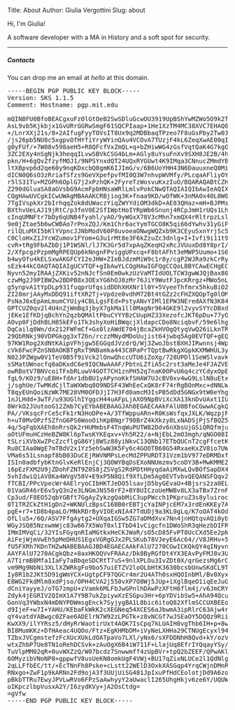 Title: About
Author: Giulia Vergottini
Slug: about


Hi, I'm Giulia!

A software developer with a MA in History and a soft spot for security.

<hr class="invisible-spacer">

##### Contacts

You can drop me an email at _hello_ at this domain.

<pre class="pgp-block">
-----BEGIN PGP PUBLIC KEY BLOCK-----
Version: SKS 1.1.5
Comment: Hostname: pgp.mit.edu

mQINBFU0BfoBEACgxuFzOlGtOeB2SwSDluGcwOU3919UpBShYwMZWo5O9k2TB27y5E0oxDNk
AsL9vb5Kjkbjx1GvURrGGRwSmgF61SQCPIaap+1He1XzTM4MC38XVC7EHAQ0FyMP4xKr6iBD
+/LnrXXj21s/8+2AIfugFyyTOVsIT8Ux9q2MDBbaqTPzeo7F8uGsPby2Tw03W4W0NNbNu//Q
/js26pb5NU8c5xgpvOfHYfiYryWYinQAu4VCOvA7TUzjF4kL6ZeqXwAE00qIOCreHD9s643X
g0yFUf/+7W08v598aeH5+R8QFcfVxZmQL+q+bZHiwWG4zGsfVqtQaK4G7kgOJu8AeucfZO11
3ZC2EXy4nSgNjk3heqqILvwSBVkCSG4bLm+AGly8uYsuFnXv9SXH8JE2B/4hVbhZKP7reB1d
pkn/H+6gQvZfzyfMOJ1/9NPSYnxdQT24UQxRYGUwt4K9IMqa3CNnucZMmdYB0ha9A1Flk3Dt
ltXBpvp6d2qe60y9nqKDxcbQ8gmK6IJImG/v/6B6UoYHH43N6DauuxneQ0Mirz5K7SEP8pkX
dICN0Q6sO3zRriafSfzs9GeVXpefpvfMI0Q3W7nhvpWVMfy/PLcqaAFliyOYoyWxWCdBN1DD
r5lS31Tu+MZGPh6OplG7j2xPzhQK+2FyreTzWosvuKxzIuO/BQARAQABtCZHaXVsaWEgVmVy
Z290dGluaSA8aGVsbG9AcmFpbHNsaWRlLmlvPokCNwQTAQIAIQIbAwIeAQIXgAUCVTQI8AUL
CQgHAwUVCgkICwUWAgMBAAAKCRBjiog3K+fnaa9KD/wOfWK+3nMA0x40L0W0nd3Hu+hRepM1
7TgIVspkXr2bIrhqqZok8dUWaczYiqZWYYdiOM3dkD+AE83QHaz+mH+BJPMsLvVbTAFHWFKe
BXthvUeLAJ19jRtC/p3foV0E2SfIWptHoIYRpWb6Snunj4RCpJmH1rUQs1Lh8w94HcwJUcK1
cInqUMNFtr7bDy6qUNB4fyahl/yAO/9yWGxX78V3cMhn7xmQX4rRltrpzLsl9dteJmZ7k/tK
9e0jZtae5b6wCWBAo7rPnxZQJ/Km1Chr6acYymTGCO8K5qi66dYwhv31yGiPG2Zl7IK6T7YQ
rilQLuMXI5bKlYVpncJJNbModV60P8uvoeaONwgWQZxb9K3CEyuSxnYrjSc5MqVCLjHM21cK
C0CloHxZ1JYcWZumov1FYom+G3u1rMt8e3F6kZzuZc3dnlg+I+Ivfi9i11t9mN0p3CkwA43A
cvR+tRg9FbAZbDj1P1WSNl/lJ7K3Gr5d7xpAqZKeqH2xRcJVUuxDd8Y8prI/izoBLeeDPYLw
2/XfpcgzPzpmMgRPEQUp6kNngnFPviggUPxcq+F8btAFht3eMWP5Uumo+1S6jU0aNZBTr+NZ
b4wyOfu4kELSxwAKGFCYI2eJHW+ZIeBJdzmMiW9c1r8y/cgP2WJRa9zkCrRyNYXAcxHYarJW
sEzk44kCOAQTAQIAIgUCVTQF+gIbAwYLCQgHAwIGFQgCCQoLBBYCAwECHgECF4AACgkQY4qI
Nyvn52myIRAAjZXKiv52nNJcfSn0Em0wkzUzVaMTIdUOLTCW3gwWJQjBax80AtLalgtoBooo
czwMg2J9PIBW2w2BDPB8x3OExYG6hOJ8zMr76JiY9WutFJpcKRrgz+MWo5nLw0ydeljXRyEq
g5ynpvA1tYpDLp931fuqprUfqsidDDhXHXNr1l0Y+5VyeeThfmrx5hkuBiO2wvtgUXGD88p0
ZI28mrjAAyMxDDQ91iftXR2Tj+Vpdze0vdhM72Bt4tGZz2cFHZXQOpTg0lOMk2jexiikhUDy
PsNaJ6xEpAmLmumCYUiy4CBLLgsFEd+PstyANvYIMl1EPW3NEredAXfN3K84p/1JcjlFOrIW
OPTCUZ0qv2l4U4nZjWmBq3jbyX7gkMa1ll0MagNr964GKE9l2vyvSYYcDBxdk4OPOYUXnVdO
jEKe1EfKDjqBchYn2qzbQMAltPbuCYYYBzCUupHZ33XezofcJKT6pDu+77yOBeM4YFflWddg
AOvp0FjDdhBLH85kEFo1Tk3shyXoHiBWqcjXldapcCDo8NciqbvF/59e6lhg8RbMCEomzcK6
DqCailq8Wn/dx212FWFmCf+Gx0lzAWdE704jBcaZkHVOgQtyqVwQ26iLknTR7+6F6ljL1ciB
29QbRNkj90VDPGkgg3xTZ6n/rczzMNydMDoUujist64jwbq5Ag0EVTQF+gEQAJsUyTkyugeg
97KW1Rog2XdNtKAipVFhjgw5EGGqdJVzdrQ/Wj3ZwoJbstBXHJIRwnnsj4Wp+caU7FvyDsAx
cVk6FwcPZnSN8AOKBTgRxT9NBamka443C8PaPrTQptBwRkgXGpkKXMWHUL3ygjweBtHedHxE
N02JPZWgw0V1TeV0B5f9iVck2lOnwQhccUTU6iZoXg/728UPDl1SeWSlvavkKkfv21urZhPf
sSMatUWnocfq0aDKxdC6e9IQCNwAAAF/PbtnLZfiA5c2rst3aMeJe4FJAZVEI+ayC/8q4zZV
owRBotV7BNVcoiTFxbRLuwV4GOT7CH1znPH52q7naK0OPvU6q4czYCdyxOpEVFTjD3oQ7dn+
fgL9/KOz9/uE8H+fdAr1dbBU1yAPynoKkfSHAW7UJcBV0xv4wG9LslN8uEtx3OI0yjiWO4WT
j/sghUe/TwMKdCjlTaWXWbq8O9NDSF43WhEeCxQK8rF74rRgBOnMxc+dNNLWUl0CC0aFUthm
T8qyEUnQoiNzWK7ME28VM0OFDJjI7H3Fd0amcM3IsPB5dDd5GNGx9tW0eYhgAW5zT/Bcwnhk
1nJLHdd+3wTF/u93UGlhIYggcH44uAFpLjAXO9NpBViXcXA13knDvUAxt1IUJDD2X2eMxJGR
8WrkO2JUutooG12Zmb7CyEYbABEBAAGJAh8EGAECAAkFAlU0BfoCGwwACgkQY4qINyvn52m/
PA//VKsqcFrCe5cFk1rN3HoDPe+A/3TfWppuARn+R0KsWsfqxJXLK/WqzpjFbY9TiC4kx03i
h+uT0MvOPzfSZfnG6PS6WooOihKpBNgr798BrZ4kXkzy8LxNADSjPjSfBQZ5msww3esHgANd
4q/5qFqbXAEh8nRrsQk2rHUMmbsF4TnqWuPUTW82Ddv6nXbsUjGSiQRQfmjurg5jYQdL7DRM
aOtUFmuHCzHeBZW8Kl6pTwsKYKEqxv+Vh5R22/a+NjEbL2mO3mgh/qNGO08IcGClGj1FnZUF
tSLriXVbXwZPcZzcflgG86Yj8WSz88yiNkvC13QNb17ETbQUCnT2cgFfcetKNXk1V7fSOnDK
Ru8CIAa0WgE7mTBdV2x1Yz5ehSwW3K5Fy6c4GOOTB68G54RxaeKxZV8io7UWv2a9WpW3KziC
VMa6s51Lsnapf8bB03DuCEjRWVNMPsLecMdZPPURDT31Vzm1bV977eDRMDxfRgyZ/GhiaHq/
ISIn0adbfybKtnGlvKeRlEnjCj3QOWYBqDsEXoNNUmzmv5coDY3B+MwKMMEZISC+6XI/6BpQ
i6pEzFXM2U9jZDohFZNT9Z0S8jZSVgS2RdPDtHHyqdaAiMXwLQvBOfSapDX4304QfykilYwt
5vhIdwiQiAV8Ka4WVgV58V+E9xP5N8Qif9XfLDm5Ag0EVTvbvQEQANSFQqvZdWbSJGit+wL7
fTCBI/PPcVpecWr4AElryoCIbHKTJeDO5lsavjD5byGEvaU+4Bjsrs2za0ELnW/tHVP0qlNX
01VaGR46rE6v5yQ3n2e3LNGmJNS50rF2+BY8UICzoUeMWBv8LX3aTBx7ZrnF6c/0531rAMJh
Cp3ud/F8EO52qbYGBft7GgAyZykzgQabMiC3upPWcch1PKpruZ3s8yluirocdJFcYpluWrrb
8T1TRZCkZtH1gDn2+WKNUlzBpsC16BB0rEBTjcYaINPjcEM7x3rdEnKKEy7AyjQHplOPxAa5
pgE+r7+tD8b4paLO/MNkRDrByVIOExNIA47TdUDj9a3KL0gLq/K7oOAT4kOdxgXgrX4fJ/gG
OfLlu5+/6Q/ASV7FfgAytg2+UXqaIGSw5ZG7aDMdXvx7Nn4jnHQtqvAQi0ybqeeIoSZgBtKn
WGyJSQ85NzxwmWjc83w667X5WoT0xlITbD41vCigcfn1DWoShR3qHezbDIFRoJURrR5LFCtM
IMmIMVqCi/32YIsFGyqnRIaMGtkxHeCKJWaR/sO5cD85FvPT8UcCXd5Ee2pNHhPhbozsyQ/3
AiFejWjmVwEh5pMeDHUS1EgxVGRgGJx2PLSKub78VJeyE6Ac64//V8JRHv+5fWqwSVuJyXDc
fU5FXRh7KDnTHZwNABEBAAGJBD4EGAECAAkFAlU7270CGwICKQkQY4qINyvn52nBXSAEGQEC
AAYFAlU7270ACgkQbz+8axHKOQVvFRAAz/Dk8ByRGfDt4YX3EAvPyFMJ8v3U+chc04RHGA+y
A7TirmBBMfa1IaFy7aBbqeSDCRtT7uS+9nlXPLOu3IvZDt0X/qrGezsMg6rCNWTBn4dJxAMV
vm9Mg9NbNi3XLlXZWRkgFo9bo57uiETZV2loOLbHtK3630bcsbUnwSKdCL9T+oRrHW/lFx9X
Iy8R1b2JKt5D91gWmYCX+UgtpCF97QGCr4mr2U4ATh0sxHQOInbMl/Bv0XyxJSLJZtcApeNA
E8WG2FkdMlm8xdPjso/OPH4CVA2j550vXP7O8Wj5JUp+iXglBqeO1iqEeJuGGwfI/cdCHcAw
dCniYayyeJ/oTG7zmpU+zVamk6MLFbJwGPnlhDAwPzXFtH6flm4j/v6JmCRYlLNznZFxUhan
Zdyk4jEGRIV2QImX1A7Y9B7ukZpiywXzESGpu3Hr+6pYDVibSw5+AhA94Qcust0SaaNxCxTI
GonVq3YWbxN4mDNYPDWmsgEnck7SyjygBA1L8bic6itoQ82XflmSCCUXBEEoEaUcKSO3lU2Q
d9IjeF+w7I+YAHU/KEbaFkWkK2cXEGNeq54XCES6aJbwmA3ipRlrC63Ajw4rKGhwO5dAgy4Z
qY4vatdYABwgc0ZFae6ADElrN7W92zLPGTk+z8vNCGf7wJSEaOY5DQQz9Riim4333EW08g/+
KwXX9/ilYYRsz5/dHyRrWaotirUxt4AQK7IsCpq7kLUAIH0vgThb6IH+p+8wHecLk11bWPcn
BI8MumKKz+DfHAeac4UQOo/Ftz+EgKHMbDM+iVyNeLXHHa29CTNUgEcyxl94gN7Zuk0r6bx6
TZbxJVCgmstefzFcXUcXUkLdOATpaVo7LXl/yNx6/sXFDDNhH8Qvd+kY/ozVu8LsPFoZ9/Lk
wtxZhbP7Ue8TN1oRehDCSvk+zAuOgX6B4iW711F+LlajUq8EfrIYQqayYSy/RYLP1EtEmuHg
TuVlpMM02qR+0uvWXZzQ/W07bcdz7Snwwmff4zUpBVr+tpQ2bZEEF/QPwAKlyIgiUtlxJR4N
6OMyzibVNoNP8+gppwfV8usUeKN8omkUgF4VWj+BU17qZixNLUCe2l1QdNlgIWIaI4kxWdgB
2qLLFfbEC/tt/+EcTNnFh8Pske+cLstt22WElD3OxkXASGqp4YrqCWjnDMnR9cflN0lOUwd+
RNxgo+ZwF1p9kARNn2Fd9ojA3f3UUjUiSG481JpIxuPfHdCEolotjDd9A6zo5tmSH5gWZ8x/
pBkbTTRu7EwyJPVLwRVo6FPzSaAwhyyY2aUwaclI265UhgHkjv6ze6Y/UQUWobRbySSYjRIF
oIKpczlbpVusxA2Y/I6zydKVy+jA2OsCtdg=
=gVfw
-----END PGP PUBLIC KEY BLOCK-----
</pre>
